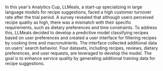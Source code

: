 In this year's Analytics Cup, LLMeals, a start-up specializing in large language models for recipe suggestions, faced a high customer turnover rate after the trial period. A survey revealed that although users perceived recipe quality as high, there was a mismatch with their specific requirements, such as dietary preferences and time constraints. To address this, LLMeals decided to develop a predictive model classifying recipes based on user preferences and created a user interface for filtering recipes by cooking time and macronutrients. The interface collected additional data on users' search behavior. Four datasets, including recipes, reviews, dietary preferences, and user requests, are leveraged to develop the model. The goal is to enhance service quality by generating additional training data for recipe suggestions.
